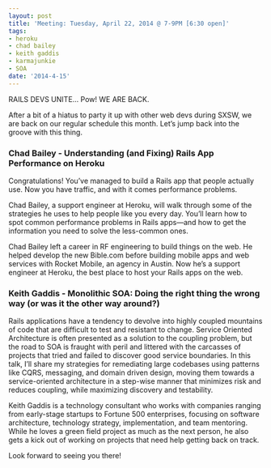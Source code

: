 ```yaml
---
layout: post
title: 'Meeting: Tuesday, April 22, 2014 @ 7-9PM [6:30 open]'
tags:
- heroku
- chad bailey
- keith gaddis
- karmajunkie
- SOA
date: '2014-4-15'
---
```

RAILS DEVS UNITE… Pow! WE ARE BACK.

After a bit of a hiatus to party it up with other web devs during SXSW, we are back on our regular schedule this month. Let’s jump back into the groove with this thing.

### Chad Bailey - Understanding (and Fixing) Rails App Performance on Heroku

Congratulations! You’ve managed to build a Rails app that people actually use. Now you have traffic, and with it comes performance problems.

Chad Bailey, a support engineer at Heroku, will walk through some of the strategies he uses to help people like you every day. You’ll learn how to spot common performance problems in Rails apps—and how to get the information you need to solve the less-common ones.

Chad Bailey left a career in RF engineering to build things on the web. He helped develop the new Bible.com before building mobile apps and web services with Rocket Mobile, an agency in Austin. Now he’s a support engineer at Heroku, the best place to host your Rails apps on the web.

### Keith Gaddis - Monolithic SOA: Doing the right thing the wrong way (or was it the other way around?)

Rails applications have a tendency to devolve into highly coupled mountains of code that are difficult to test and resistant to change. Service Oriented Architecture is often presented as a solution to the coupling problem, but the road to SOA is fraught with peril and littered with the carcasses of projects that tried and failed to discover good service boundaries. In this talk, I’ll share my strategies for remediating large codebases using patterns like CQRS, messaging, and domain driven design, moving them towards a service-oriented architecture in a step-wise manner that minimizes risk and reduces coupling, while maximizing discovery and testability.

Keith Gaddis is a technology consultant who works with companies ranging from early-stage startups to Fortune 500 enterprises, focusing on software architecture, technology strategy, implementation, and team mentoring. While he loves a green field project as much as the next person, he also gets a kick out of working on projects that need help getting back on track.

Look forward to seeing you there!

